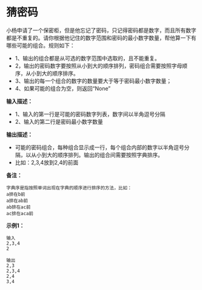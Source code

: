 # 猜密码

小杨申请了一个保密柜，但是他忘记了密码，只记得密码都是数字，而且所有数字都是不重复的。请你根据他记住的数字范围和密码的最小数字数量，帮他算一下有哪些可能的组合。规则如下：

- 1、输出的组合都是从可选的数字范围中选取的，且不能重复。
- 2，输出的密码数字要按照从小到大的顺序排列，密码组合需要按照字母顺序，从小到大的顺序排序。
- 3、输出的每一个组合的数字的数量要大于等于密码最小数字数量；
- 4、如果可能的组合为空，则返回“None”

**输入描述：**

- 1、输入的第一行是可能的密码数字列表，数字间以半角逗号分隔
- 2、输入的第二行是密码最小数字数量

**输出描述：**

- 可能的密码组合，每种组合显示成一行，每个组合内部的数字以半角逗号分隔，以从小到大的顺序排列。输出的组合间需要按照字典排序。
- 比如：2,3,4放到2,4的前面

**备注：**

```
字典序是指按照单词出现在字典的顺序进行排序的方法，比如：
a排在b前
a排在ab前
ab排在ac前
ac排在aca前
```

**示例1：**

```
输入
2,3,4
2

输出
2,3
2,3,4
2,4
3,4
```


